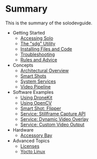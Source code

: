 # Summary

This is the summary of the solodevguide.

* Getting Started
   * [Accessing Solo](network.md)
   * [The "sdg" Utility](utils.md)
   * [Installing Files and Code](uploading.md)
   * [Troubleshooting](reset.md)
   * [Rules and Advice](donts.md)
* Concepts
   * [Architectural Overview](overview.md)
   * [Smart Shots](smartshot.md)
   * [System Services](service.md)
   * [Video Pipeline](video.md)
* Software Examples
   * [Using DroneKit](dronekit.md)
   * [Using OpenCV](opencv.md)
   * [Smart Shot: Flipper](flip.md)
   * [Service: Stillframe Capture API](stillframe.md)
   * [Service: Dynamic Video Overlay](video-overlay.md)
   * [Service: Custom Video Output](video-out.md)
* Hardware
   * [Accessory Bay](accessories.md)
* Advanced Topics
   * [Licenses](licenses.md)
   * [Yocto Linux](linux.md)
